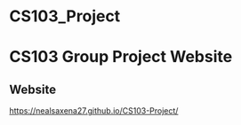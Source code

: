 # CS103_Project
# CS103 Group Project Website
## Website

https://nealsaxena27.github.io/CS103-Project/
